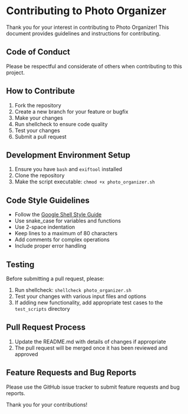 # Contributing to Photo Organizer

Thank you for your interest in contributing to Photo Organizer! This document provides guidelines and instructions for contributing.

## Code of Conduct

Please be respectful and considerate of others when contributing to this project.

## How to Contribute

1. Fork the repository
2. Create a new branch for your feature or bugfix
3. Make your changes
4. Run shellcheck to ensure code quality
5. Test your changes
6. Submit a pull request

## Development Environment Setup

1. Ensure you have `bash` and `exiftool` installed
2. Clone the repository
3. Make the script executable: `chmod +x photo_organizer.sh`

## Code Style Guidelines

- Follow the [Google Shell Style Guide](https://google.github.io/styleguide/shellguide.html)
- Use snake_case for variables and functions
- Use 2-space indentation
- Keep lines to a maximum of 80 characters
- Add comments for complex operations
- Include proper error handling

## Testing

Before submitting a pull request, please:

1. Run shellcheck: `shellcheck photo_organizer.sh`
2. Test your changes with various input files and options
3. If adding new functionality, add appropriate test cases to the `test_scripts` directory

## Pull Request Process

1. Update the README.md with details of changes if appropriate
2. The pull request will be merged once it has been reviewed and approved

## Feature Requests and Bug Reports

Please use the GitHub issue tracker to submit feature requests and bug reports.

Thank you for your contributions!